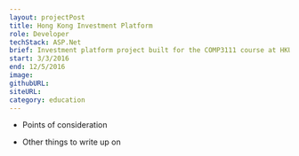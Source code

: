 ```yaml
---
layout: projectPost
title: Hong Kong Investment Platform
role: Developer
techStack: ASP.Net
brief: Investment platform project built for the COMP3111 course at HKUST
start: 3/3/2016
end: 12/5/2016
image:
githubURL:
siteURL:
category: education
---
```


* Points of consideration


* Other things to write up on